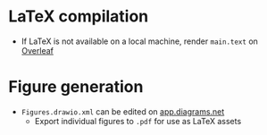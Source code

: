 # LaTeX compilation

* If LaTeX is not available on a local machine, render ``main.text`` on [Overleaf](https://www.overleaf.com/)

# Figure generation

* ``Figures.drawio.xml`` can be edited on [app.diagrams.net](https://app.diagrams.net/)
    * Export individual figures to ``.pdf`` for use as LaTeX assets
